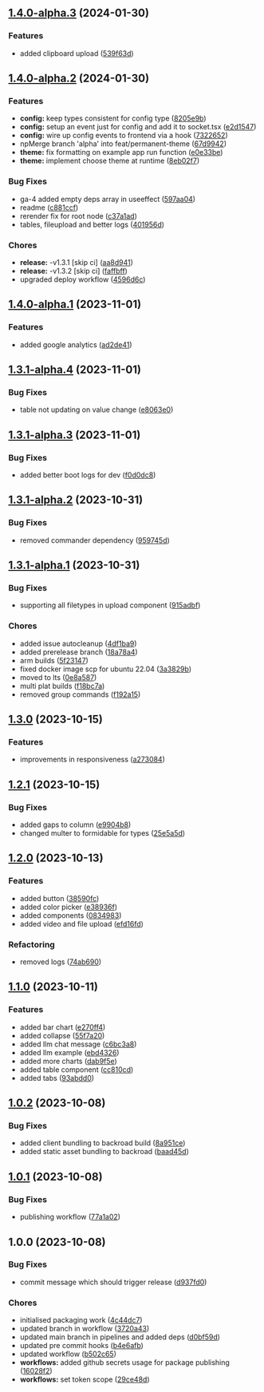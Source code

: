 ## [1.4.0-alpha.3](https://github.com/sudomakes/backroad/compare/v1.4.0-alpha.2...v1.4.0-alpha.3) (2024-01-30)


### Features

* added clipboard upload ([539f63d](https://github.com/sudomakes/backroad/commit/539f63d93ef6f9d1da02b65aa1e5b7282020b6f2))

## [1.4.0-alpha.2](https://github.com/sudomakes/backroad/compare/v1.4.0-alpha.1...v1.4.0-alpha.2) (2024-01-30)


### Features

* **config:** keep types consistent for config type ([8205e9b](https://github.com/sudomakes/backroad/commit/8205e9b3e2a4dd4746d2c7871524f406676e8d29))
* **config:** setup an event just for config and add it to socket.tsx ([e2d1547](https://github.com/sudomakes/backroad/commit/e2d1547eb66ce5893b9ef5983975c4f387595988))
* **config:** wire up config events to frontend via a hook ([7322652](https://github.com/sudomakes/backroad/commit/73226522d8d9554ef772304c6b5ac529dc1ac253))
* npMerge branch 'alpha' into feat/permanent-theme ([67d9942](https://github.com/sudomakes/backroad/commit/67d9942cc2265d6119fcc29601e793db435a855f))
* **theme:** fix formatting on example app run function ([e0e33be](https://github.com/sudomakes/backroad/commit/e0e33bee149f85af228996b0c264c7c62e97524b))
* **theme:** implement choose theme at runtime ([8eb02f7](https://github.com/sudomakes/backroad/commit/8eb02f7a7eeeef7ffa6b67c4f083047d6bc35ad5))


### Bug Fixes

* ga-4 added empty deps array in useeffect ([597aa04](https://github.com/sudomakes/backroad/commit/597aa0469c3634bd262891f0c3295b1e988e11cd))
* readme ([c881ccf](https://github.com/sudomakes/backroad/commit/c881ccffbc30a0c768f0d26cbe8b611f8a6eae41))
* rerender fix for root node ([c37a1ad](https://github.com/sudomakes/backroad/commit/c37a1adc6444fdcba6f8b4eababcd1b66e161ea2))
* tables, fileupload and better logs ([401956d](https://github.com/sudomakes/backroad/commit/401956d555077145f32004fc7c214a52a0ffd860))


### Chores

* **release:** -v1.3.1 [skip ci] ([aa8d941](https://github.com/sudomakes/backroad/commit/aa8d941da3ac538702a9650479c0a3eae390cb48))
* **release:** -v1.3.2 [skip ci] ([faffbff](https://github.com/sudomakes/backroad/commit/faffbff0e7d6bb6d92c29c24dbb3c931dc003547))
* upgraded deploy workflow ([4596d6c](https://github.com/sudomakes/backroad/commit/4596d6c3d8b58552c5f290e83d6a8fc9c5726036))

## [1.4.0-alpha.1](https://github.com/sudomakes/backroad/compare/v1.3.1-alpha.4...v1.4.0-alpha.1) (2023-11-01)


### Features

* added google analytics ([ad2de41](https://github.com/sudomakes/backroad/commit/ad2de41d1a7c7cc2322638920accf14d2e1982cc))

## [1.3.1-alpha.4](https://github.com/sudomakes/backroad/compare/v1.3.1-alpha.3...v1.3.1-alpha.4) (2023-11-01)


### Bug Fixes

* table not updating on value change ([e8063e0](https://github.com/sudomakes/backroad/commit/e8063e0ab8bd712a5e9830913226e7f9138d316a))

## [1.3.1-alpha.3](https://github.com/sudomakes/backroad/compare/v1.3.1-alpha.2...v1.3.1-alpha.3) (2023-11-01)


### Bug Fixes

* added better boot logs for dev ([f0d0dc8](https://github.com/sudomakes/backroad/commit/f0d0dc88bdb075582396d6c284cd4c822bb59efa))

## [1.3.1-alpha.2](https://github.com/sudomakes/backroad/compare/v1.3.1-alpha.1...v1.3.1-alpha.2) (2023-10-31)


### Bug Fixes

* removed commander dependency ([959745d](https://github.com/sudomakes/backroad/commit/959745d70c1469c809d380e0b16e6303565a6323))

## [1.3.1-alpha.1](https://github.com/sudomakes/backroad/compare/v1.3.0...v1.3.1-alpha.1) (2023-10-31)


### Bug Fixes

* supporting all filetypes in upload component ([915adbf](https://github.com/sudomakes/backroad/commit/915adbf05858c703f5b79bb6d238510a3cc747a4))


### Chores

* added issue autocleanup ([4df1ba9](https://github.com/sudomakes/backroad/commit/4df1ba9bfeb62ed5c9039e7a6efce6f9d81070ad))
* added prerelease branch ([18a78a4](https://github.com/sudomakes/backroad/commit/18a78a4ba1f38e6579010ce7124ba6a9915df8e8))
* arm builds ([5f23147](https://github.com/sudomakes/backroad/commit/5f23147ac8c6195a28de8027a30aa82932cffcef))
* fixed docker image scp for ubuntu 22.04 ([3a3829b](https://github.com/sudomakes/backroad/commit/3a3829b12716522d5d726eeb415fc209d6b785f6))
* moved to lts ([0e8a587](https://github.com/sudomakes/backroad/commit/0e8a58770f51752a69a48d4a64ecd63e3cb45e85))
* multi plat builds ([f18bc7a](https://github.com/sudomakes/backroad/commit/f18bc7a52e0abba4e1016e8f2d684a56c0481f1b))
* removed group commands ([f192a15](https://github.com/sudomakes/backroad/commit/f192a15d7409ecd1a3464eb9ae4e574ca507a8e7))

## [1.3.0](https://github.com/sudomakes/backroad/compare/v1.2.1...v1.3.0) (2023-10-15)


### Features

* improvements in responsiveness ([a273084](https://github.com/sudomakes/backroad/commit/a273084e8178ac2671f2a6d62736992671e22d27))

## [1.2.1](https://github.com/sudomakes/backroad/compare/v1.2.0...v1.2.1) (2023-10-15)


### Bug Fixes

* added gaps to column ([e9904b8](https://github.com/sudomakes/backroad/commit/e9904b8b6ee0aa324747f0753a52902817d733d7))
* changed multer to formidable for types ([25e5a5d](https://github.com/sudomakes/backroad/commit/25e5a5dbc27bcb940c676f48a378106f5475d1ca))

## [1.2.0](https://github.com/sudomakes/backroad/compare/v1.1.0...v1.2.0) (2023-10-13)


### Features

* added button ([38590fc](https://github.com/sudomakes/backroad/commit/38590fc399178c756d9e4451ec7bc2e9adfae23f))
* added color picker ([e38936f](https://github.com/sudomakes/backroad/commit/e38936f8e5ac54546a8f912152f56b83c9d56396))
* added components ([0834983](https://github.com/sudomakes/backroad/commit/0834983d2fd35bc644a73b1383b2becb5ee6c811))
* added video and file upload ([efd16fd](https://github.com/sudomakes/backroad/commit/efd16fdc3ab47c48df289eb019583cabb2d1737f))


### Refactoring

* removed logs ([74ab690](https://github.com/sudomakes/backroad/commit/74ab6905331fdffc2c232738e66a5f717cfb74d3))

## [1.1.0](https://github.com/sudomakes/backroad/compare/v1.0.2...v1.1.0) (2023-10-11)


### Features

* added bar chart ([e270ff4](https://github.com/sudomakes/backroad/commit/e270ff4073c54372967d65702d02f04dd70de04c))
* added collapse ([55f7a20](https://github.com/sudomakes/backroad/commit/55f7a20397ccdaf50403b52490e79d7d01e90a3b))
* added llm chat message ([c6bc3a8](https://github.com/sudomakes/backroad/commit/c6bc3a83d86654fd2bea042abbd2c3cb91761b28))
* added llm example ([ebd4326](https://github.com/sudomakes/backroad/commit/ebd4326988f6e7c78055e2ef62957d744f95849d))
* added more charts ([dab9f5e](https://github.com/sudomakes/backroad/commit/dab9f5e88ff7b0c244591b38963d565c339e42c0))
* added table component ([cc810cd](https://github.com/sudomakes/backroad/commit/cc810cde2abf6af6389ddbb0b4ebca0d2d858504))
* added tabs ([93abdd0](https://github.com/sudomakes/backroad/commit/93abdd0cdd96b0d571a6a5741ed12daf6c99f1f9))

## [1.0.2](https://github.com/sudomakes/backroad/compare/v1.0.1...v1.0.2) (2023-10-08)


### Bug Fixes

* added client bundling to backroad build ([8a951ce](https://github.com/sudomakes/backroad/commit/8a951ce9a3126f6e0f154e8ad062fe7b3ec85f08))
* added static asset bundling to backroad ([baad45d](https://github.com/sudomakes/backroad/commit/baad45d1ef12374fea213bd21e2bceaae6355787))

## [1.0.1](https://github.com/sudomakes/backroad/compare/v1.0.0...v1.0.1) (2023-10-08)


### Bug Fixes

* publishing workflow ([77a1a02](https://github.com/sudomakes/backroad/commit/77a1a02d3e1fbf7a86358d3d531c5e8952564616))

## 1.0.0 (2023-10-08)


### Bug Fixes

* commit message which should trigger release ([d937fd0](https://github.com/sudomakes/backroad/commit/d937fd0b37d13b471b29924a5fb3f3686506d7a6))


### Chores

* initialised packaging work ([4c44dc7](https://github.com/sudomakes/backroad/commit/4c44dc743c8c3fcfe29f352897ed037741e60926))
* updated branch in workflow ([3720a43](https://github.com/sudomakes/backroad/commit/3720a434789dace1c2b44aec157ce284744254d2))
* updated main branch in pipelines and added deps ([d0bf59d](https://github.com/sudomakes/backroad/commit/d0bf59da23748ff55457072335578608e47b018f))
* updated pre commit hooks ([b4e6afb](https://github.com/sudomakes/backroad/commit/b4e6afb2c3b5e664867db9c7252c3beeb14db49e))
* updated workflow ([b502c65](https://github.com/sudomakes/backroad/commit/b502c65a439db717ccf93a37c50d6523aa9f3ef3))
* **workflows:** added github secrets usage for package publishing ([16028f2](https://github.com/sudomakes/backroad/commit/16028f2a1ece6152858afbf38e3a8294f8939d33))
* **workflows:** set token scope ([29ce48d](https://github.com/sudomakes/backroad/commit/29ce48d00e2e7a2680aa35a74e5dc11d5a4113fa))
